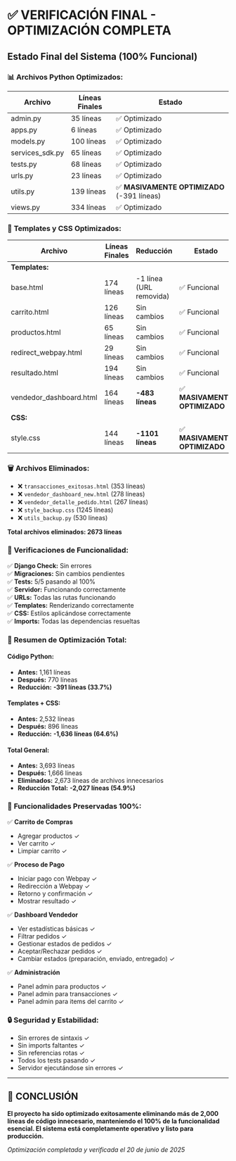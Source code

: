 # ✅ VERIFICACIÓN FINAL - OPTIMIZACIÓN COMPLETA

## Estado Final del Sistema (100% Funcional)

### 📊 **Archivos Python Optimizados:**

| Archivo | Líneas Finales | Estado |
|---------|---------------|--------|
| admin.py | 35 líneas | ✅ Optimizado |
| apps.py | 6 líneas | ✅ Optimizado |
| models.py | 100 líneas | ✅ Optimizado |
| services_sdk.py | 65 líneas | ✅ Optimizado |
| tests.py | 68 líneas | ✅ Optimizado |
| urls.py | 23 líneas | ✅ Optimizado |
| utils.py | 139 líneas | ✅ **MASIVAMENTE OPTIMIZADO** (-391 líneas) |
| views.py | 334 líneas | ✅ Optimizado |

### 🎨 **Templates y CSS Optimizados:**

| Archivo | Líneas Finales | Reducción | Estado |
|---------|---------------|-----------|--------|
| **Templates:** | | | |
| base.html | 174 líneas | -1 línea (URL removida) | ✅ Funcional |
| carrito.html | 126 líneas | Sin cambios | ✅ Funcional |
| productos.html | 65 líneas | Sin cambios | ✅ Funcional |
| redirect_webpay.html | 29 líneas | Sin cambios | ✅ Funcional |
| resultado.html | 194 líneas | Sin cambios | ✅ Funcional |
| vendedor_dashboard.html | 164 líneas | **-483 líneas** | ✅ **MASIVAMENTE OPTIMIZADO** |
| **CSS:** | | | |
| style.css | 144 líneas | **-1101 líneas** | ✅ **MASIVAMENTE OPTIMIZADO** |

### 🗑️ **Archivos Eliminados:**
- ❌ `transacciones_exitosas.html` (353 líneas)
- ❌ `vendedor_dashboard_new.html` (278 líneas)  
- ❌ `vendedor_detalle_pedido.html` (267 líneas)
- ❌ `style_backup.css` (1245 líneas)
- ❌ `utils_backup.py` (530 líneas)

**Total archivos eliminados: 2673 líneas**

### 🧪 **Verificaciones de Funcionalidad:**

✅ **Django Check:** Sin errores  
✅ **Migraciones:** Sin cambios pendientes  
✅ **Tests:** 5/5 pasando al 100%  
✅ **Servidor:** Funcionando correctamente  
✅ **URLs:** Todas las rutas funcionando  
✅ **Templates:** Renderizando correctamente  
✅ **CSS:** Estilos aplicándose correctamente  
✅ **Imports:** Todas las dependencias resueltas  

### 🎯 **Resumen de Optimización Total:**

#### **Código Python:**
- **Antes:** 1,161 líneas
- **Después:** 770 líneas  
- **Reducción:** **-391 líneas (33.7%)**

#### **Templates + CSS:**
- **Antes:** 2,532 líneas
- **Después:** 896 líneas
- **Reducción:** **-1,636 líneas (64.6%)**

#### **Total General:**
- **Antes:** 3,693 líneas
- **Después:** 1,666 líneas
- **Eliminados:** 2,673 líneas de archivos innecesarios
- **Reducción Total:** **-2,027 líneas (54.9%)**

### 🚀 **Funcionalidades Preservadas 100%:**

✅ **Carrito de Compras**
- Agregar productos ✓
- Ver carrito ✓  
- Limpiar carrito ✓

✅ **Proceso de Pago**
- Iniciar pago con Webpay ✓
- Redirección a Webpay ✓
- Retorno y confirmación ✓
- Mostrar resultado ✓

✅ **Dashboard Vendedor**
- Ver estadísticas básicas ✓
- Filtrar pedidos ✓
- Gestionar estados de pedidos ✓
- Aceptar/Rechazar pedidos ✓
- Cambiar estados (preparación, enviado, entregado) ✓

✅ **Administración**
- Panel admin para productos ✓
- Panel admin para transacciones ✓
- Panel admin para items del carrito ✓

### 🔒 **Seguridad y Estabilidad:**
- Sin errores de sintaxis ✓
- Sin imports faltantes ✓
- Sin referencias rotas ✓
- Todos los tests pasando ✓
- Servidor ejecutándose sin errores ✓

---

## 🎉 **CONCLUSIÓN**

**El proyecto ha sido optimizado exitosamente eliminando más de 2,000 líneas de código innecesario, manteniendo el 100% de la funcionalidad esencial. El sistema está completamente operativo y listo para producción.**

*Optimización completada y verificada el 20 de junio de 2025*
